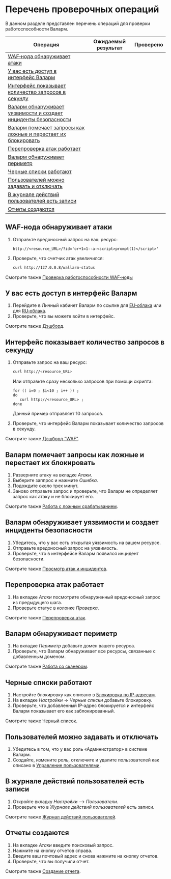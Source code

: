 # Перечень проверочных операций

В данном разделе представлен перечень операций для проверки работоспособности Валарм.

| Операция                                                                                                                                                            | Ожидаемый результат | Проверено |
|---------------------------------------------------------------------------------------------------------------------------------------------------------------------|---------------------|-----------|
| [WAF‑нода обнаруживает атаки](#wafнода-обнаруживает-атаки)                                                          |                     |           |
| [У вас есть доступ в интерфейс Валарм](#у-вас-есть-доступ-в-интерфейс-валарм)                                                      |                     |           |
| [Интерфейс показывает количество запросов в секунду](#интерфейс-показывает-количество-запросов-в-секунду)                            |                     |           |
| [Валарм обнаруживает уязвимости и создает инциденты безопасности](#валарм-обнаруживает-уязвимости-и-создает-инциденты-безопасности)|                     |           |
| [Валарм помечает запросы как ложные и перестает их блокировать](#валарм-помечает-запросы-как-ложные-и-перестает-их-блокировать)    |                     |           |
| [Перепроверка атак работает](#перепроверка-атак-работает)                                                                            |                     |           |
| [Валарм обнаруживает периметр](#валарм-обнаруживает-периметр)                                                                     |                     |           |
| [Черные списки работают](#черные-списки-работают)                                                                                    |                     |           |
| [Пользователей можно задавать и отключать](#пользователей-можно-задавать-и-отключать)                                                |                     |           |
| [В журнале действий пользователей есть записи](#в-журнале-действий-пользователей-есть-записи)                                        |                     |           |
| [Отчеты создаются](#отчеты-создаются)                                                                                                |                     |           | |

## WAF‑нода обнаруживает атаки

1. Отправьте вредоносный запрос на ваш ресурс:

   ```
   http://<resource_URL>/?id='or+1=1--a-<script>prompt(1)</script>'
   ```

2. Проверьте, что счетчик атак увеличился:

   ``` bash
   curl http://127.0.0.8/wallarm-status
   ```

Смотрите также [Проверка работоспособности WAF‑ноды](../quickstart-ru/qs-check-operation-ru.md)

## У вас есть доступ в интерфейс Валарм

1. Перейдите в Личный кабинет Валарм по ссылке для [EU‑облака](https://my.wallarm.com) или для [RU‑облака](https://my.wallarm.ru).
2. Проверьте, что вы можете войти в интерфейс.

Смотрите также [Дэшборд](../user-guides/dashboard/intro.md).

## Интерфейс показывает количество запросов в секунду

1. Отправьте запрос на ваш ресурс:
   
      ``` bash
      curl http://<resource_URL>
      ```

      Или отправьте сразу несколько запросов при помощи скрипта:

      ```
      for (( i=0 ; $i<10 ; i++ )) ;
      do 
         curl http://<resource_URL> ;
      done
      ```

      Данный пример отправляет 10 запросов.

2. Проверьте, что интерфейс Валарм показывает количество запросов в секунду.

Смотрите также [Дэшборд "WAF"](../user-guides/dashboard/waf.md).

## Валарм помечает запросы как ложные и перестает их блокировать

1. Разверните атаку на вкладке *Атаки*. 
2. Выберите заппрос и нажмите *Ошибка*.
3. Подождите около трех минут.
4. Заново отправьте запрос и проверьте, что Валарм не определяет запрос как атаку и не блокирует его.

Смотрите также [Работа с ложным срабатыванием](../user-guides/events/false-attack.md).

## Валарм обнаруживает уязвимости и создает инциденты безопасности

1. Убедитесь, что у вас есть открытая уязвимость на вашем ресурсе.
2. Отправьте вредоносный запрос на уязвимость.
3. Проверьте, что в интерфейсе Валарм появился инцидент безопасности.

Смотрите также [Просмотр атак и инцидентов](../user-guides/events/check-attack.md).

## Перепроверка атак работает

1. На вкладке *Атаки* посмотрите обнаруженный вредоносный запрос из предыдущего шага.
2. Проверьте статус в колонке *Проверка*.

Смотрите также [Перепроверка атак](../user-guides/events/verify-attack.md).

## Валарм обнаруживает периметр

1. На вкладке *Периметр* добавьте домен вашего ресурса.
2. Проверьте, что Валарм обнаруживает все ресурсы, связанные с добавленным доменом.

Смотрите также [Работа со сканером](../user-guides/scanner/intro.md).

## Черные списки работают

1. Настройте блокировку как описано в [Блокировка по IP‑адресам](../admin-ru/configure-ip-blocking-ru.md).
2. На вкладке *Настройки* -> *Черные списки* добавьте блокировку.
3. Проверьте, что добавленный IP‑адрес блокируется и интерфейс Валарм показывает его как заблокированный.

Смотрите также [Черный список](../user-guides/blacklist.md).

## Пользователей можно задавать и отключать

1. Убедитесь в том, что у вас роль «Администратор» в системе Валарм.
2. Создайте, измените роль, отключите и удалите пользователей как описано в [Управление пользователями](../user-guides/settings/users.md).

## В журнале действий пользователей есть записи

1. Откройте вкладку *Настройки* –> *Пользователи*.
2. Проверьте что в *Журнале действий пользователей* есть записи.

Смотрите также [Журнал действий пользователей](../user-guides/settings/audit-log.md).

## Отчеты создаются

1. На вкладке *Атаки* введите поисковый запрос.
2. Нажмите на кнопку отчетов справа.
3. Введите ваш почтовый адрес и снова нажмите на кнопку отчетов.
5. Проверьте, что вы получили отчет.

Смотрите также [Создание отчета](../user-guides/search-and-filters/custom-report.md).
